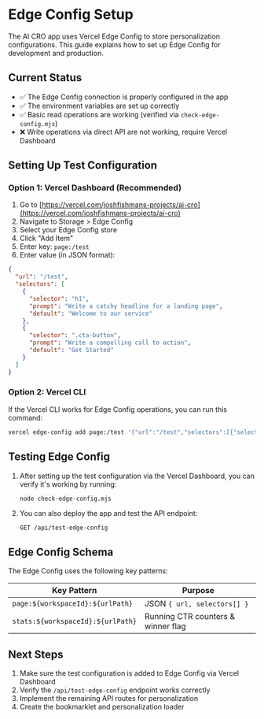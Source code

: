 # Edge Config Setup

The AI CRO app uses Vercel Edge Config to store personalization configurations. This guide explains how to set up Edge Config for development and production.

## Current Status

- ✅ The Edge Config connection is properly configured in the app
- ✅ The environment variables are set up correctly
- ✅ Basic read operations are working (verified via `check-edge-config.mjs`)
- ❌ Write operations via direct API are not working, require Vercel Dashboard

## Setting Up Test Configuration

### Option 1: Vercel Dashboard (Recommended)

1. Go to [https://vercel.com/joshfishmans-projects/ai-cro](https://vercel.com/joshfishmans-projects/ai-cro)
2. Navigate to Storage > Edge Config
3. Select your Edge Config store
4. Click "Add Item"
5. Enter key: `page:/test`
6. Enter value (in JSON format):

```json
{
  "url": "/test",
  "selectors": [
    {
      "selector": "h1",
      "prompt": "Write a catchy headline for a landing page",
      "default": "Welcome to our service"
    },
    {
      "selector": ".cta-button",
      "prompt": "Write a compelling call to action",
      "default": "Get Started"
    }
  ]
}
```

### Option 2: Vercel CLI

If the Vercel CLI works for Edge Config operations, you can run this command:

```bash
vercel edge-config add page:/test '{"url":"/test","selectors":[{"selector":"h1","prompt":"Write a catchy headline for a landing page","default":"Welcome to our service"},{"selector":".cta-button","prompt":"Write a compelling call to action","default":"Get Started"}]}'
```

## Testing Edge Config 

1. After setting up the test configuration via the Vercel Dashboard, you can verify it's working by running:

   ```bash
   node check-edge-config.mjs
   ```

2. You can also deploy the app and test the API endpoint:

   ```
   GET /api/test-edge-config
   ```

## Edge Config Schema

The Edge Config uses the following key patterns:

| Key Pattern | Purpose |
|-------------|---------|
| `page:${workspaceId}:${urlPath}` | JSON `{ url, selectors[] }` |
| `stats:${workspaceId}:${urlPath}`| Running CTR counters & winner flag |

## Next Steps

1. Make sure the test configuration is added to Edge Config via Vercel Dashboard
2. Verify the `/api/test-edge-config` endpoint works correctly
3. Implement the remaining API routes for personalization
4. Create the bookmarklet and personalization loader 